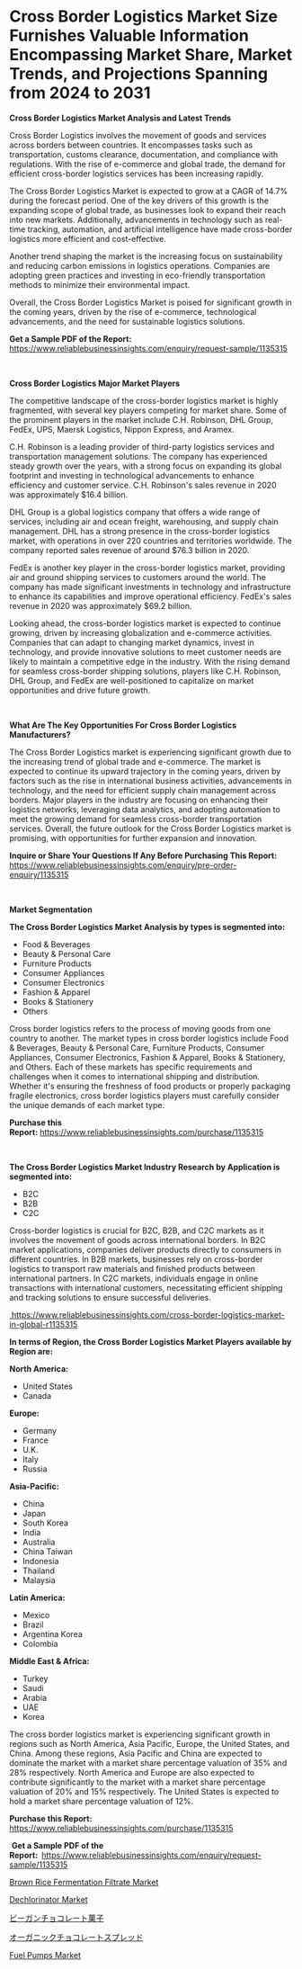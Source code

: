 <p><h1>Cross Border Logistics Market Size Furnishes Valuable Information Encompassing Market Share, Market Trends, and Projections Spanning from 2024 to 2031</h1></p><p><strong>Cross Border Logistics Market Analysis and Latest Trends</strong></p>
<p><p>Cross Border Logistics involves the movement of goods and services across borders between countries. It encompasses tasks such as transportation, customs clearance, documentation, and compliance with regulations. With the rise of e-commerce and global trade, the demand for efficient cross-border logistics services has been increasing rapidly.</p><p>The Cross Border Logistics Market is expected to grow at a CAGR of 14.7% during the forecast period. One of the key drivers of this growth is the expanding scope of global trade, as businesses look to expand their reach into new markets. Additionally, advancements in technology such as real-time tracking, automation, and artificial intelligence have made cross-border logistics more efficient and cost-effective.</p><p>Another trend shaping the market is the increasing focus on sustainability and reducing carbon emissions in logistics operations. Companies are adopting green practices and investing in eco-friendly transportation methods to minimize their environmental impact.</p><p>Overall, the Cross Border Logistics Market is poised for significant growth in the coming years, driven by the rise of e-commerce, technological advancements, and the need for sustainable logistics solutions.</p></p>
<p><strong>Get a Sample PDF of the Report:&nbsp;</strong> <a href="https://www.reliablebusinessinsights.com/enquiry/request-sample/1135315">https://www.reliablebusinessinsights.com/enquiry/request-sample/1135315</a></p>
<p>&nbsp;</p>
<p><strong>Cross Border Logistics Major Market Players</strong></p>
<p><p>The competitive landscape of the cross-border logistics market is highly fragmented, with several key players competing for market share. Some of the prominent players in the market include C.H. Robinson, DHL Group, FedEx, UPS, Maersk Logistics, Nippon Express, and Aramex.</p><p>C.H. Robinson is a leading provider of third-party logistics services and transportation management solutions. The company has experienced steady growth over the years, with a strong focus on expanding its global footprint and investing in technological advancements to enhance efficiency and customer service. C.H. Robinson's sales revenue in 2020 was approximately $16.4 billion.</p><p>DHL Group is a global logistics company that offers a wide range of services, including air and ocean freight, warehousing, and supply chain management. DHL has a strong presence in the cross-border logistics market, with operations in over 220 countries and territories worldwide. The company reported sales revenue of around $76.3 billion in 2020.</p><p>FedEx is another key player in the cross-border logistics market, providing air and ground shipping services to customers around the world. The company has made significant investments in technology and infrastructure to enhance its capabilities and improve operational efficiency. FedEx's sales revenue in 2020 was approximately $69.2 billion.</p><p>Looking ahead, the cross-border logistics market is expected to continue growing, driven by increasing globalization and e-commerce activities. Companies that can adapt to changing market dynamics, invest in technology, and provide innovative solutions to meet customer needs are likely to maintain a competitive edge in the industry. With the rising demand for seamless cross-border shipping solutions, players like C.H. Robinson, DHL Group, and FedEx are well-positioned to capitalize on market opportunities and drive future growth.</p></p>
<p>&nbsp;</p>
<p><strong>What Are The Key Opportunities For Cross Border Logistics Manufacturers?</strong></p>
<p><p>The Cross Border Logistics market is experiencing significant growth due to the increasing trend of global trade and e-commerce. The market is expected to continue its upward trajectory in the coming years, driven by factors such as the rise in international business activities, advancements in technology, and the need for efficient supply chain management across borders. Major players in the industry are focusing on enhancing their logistics networks, leveraging data analytics, and adopting automation to meet the growing demand for seamless cross-border transportation services. Overall, the future outlook for the Cross Border Logistics market is promising, with opportunities for further expansion and innovation.</p></p>
<p><strong>Inquire or Share Your Questions If Any Before Purchasing This Report:</strong> <a href="https://www.reliablebusinessinsights.com/enquiry/pre-order-enquiry/1135315">https://www.reliablebusinessinsights.com/enquiry/pre-order-enquiry/1135315</a></p>
<p>&nbsp;</p>
<p><strong>Market Segmentation</strong></p>
<p><strong>The Cross Border Logistics Market Analysis by types is segmented into:</strong></p>
<p><ul><li>Food & Beverages</li><li>Beauty & Personal Care</li><li>Furniture Products</li><li>Consumer Appliances</li><li>Consumer Electronics</li><li>Fashion & Apparel</li><li>Books & Stationery</li><li>Others</li></ul></p>
<p><p>Cross border logistics refers to the process of moving goods from one country to another. The market types in cross border logistics include Food & Beverages, Beauty & Personal Care, Furniture Products, Consumer Appliances, Consumer Electronics, Fashion & Apparel, Books & Stationery, and Others. Each of these markets has specific requirements and challenges when it comes to international shipping and distribution. Whether it's ensuring the freshness of food products or properly packaging fragile electronics, cross border logistics players must carefully consider the unique demands of each market type.</p></p>
<p><strong>Purchase this Report:&nbsp;</strong><a href="https://www.reliablebusinessinsights.com/purchase/1135315">https://www.reliablebusinessinsights.com/purchase/1135315</a></p>
<p>&nbsp;</p>
<p><strong>The Cross Border Logistics Market Industry Research by Application is segmented into:</strong></p>
<p><ul><li>B2C</li><li>B2B</li><li>C2C</li></ul></p>
<p><p>Cross-border logistics is crucial for B2C, B2B, and C2C markets as it involves the movement of goods across international borders. In B2C market applications, companies deliver products directly to consumers in different countries. In B2B markets, businesses rely on cross-border logistics to transport raw materials and finished products between international partners. In C2C markets, individuals engage in online transactions with international customers, necessitating efficient shipping and tracking solutions to ensure successful deliveries.</p></p>
<p><a href="https://www.reliablebusinessinsights.com/cross-border-logistics-market-in-global-r1135315">&nbsp;https://www.reliablebusinessinsights.com/cross-border-logistics-market-in-global-r1135315</a></p>
<p><strong>In terms of Region, the Cross Border Logistics Market Players available by Region are:</strong></p>
<p>
    <p> <strong> North America: </strong>
        <ul>
            <li>United States</li>
            <li>Canada</li>
        </ul>
        </p> 
    <p> <strong> Europe: </strong>
        <ul>
            <li>Germany</li>
            <li>France</li>
            <li>U.K.</li>
            <li>Italy</li>
            <li>Russia</li>
        </ul>
        </p> 
    <p> <strong> Asia-Pacific: </strong>
        <ul>
            <li>China</li>
            <li>Japan</li>
            <li>South Korea</li>
            <li>India</li>
            <li>Australia</li>
            <li>China Taiwan</li>
            <li>Indonesia</li>
            <li>Thailand</li>
            <li>Malaysia</li>
        </ul>
        </p> 
    <p> <strong> Latin America: </strong>
        <ul>
            <li>Mexico</li>
            <li>Brazil</li>
            <li>Argentina Korea</li>
            <li>Colombia</li>
        </ul>
        </p> 
    <p> <strong> Middle East & Africa: </strong>
        <ul>
            <li>Turkey</li>
            <li>Saudi</li>
            <li>Arabia</li>
            <li>UAE</li>
            <li>Korea</li>
        </ul>
    </p>
    </p>
<p><p>The cross border logistics market is experiencing significant growth in regions such as North America, Asia Pacific, Europe, the United States, and China. Among these regions, Asia Pacific and China are expected to dominate the market with a market share percentage valuation of 35% and 28% respectively. North America and Europe are also expected to contribute significantly to the market with a market share percentage valuation of 20% and 15% respectively. The United States is expected to hold a market share percentage valuation of 12%.</p></p>
<p><strong>Purchase this Report: </strong><a href="https://www.reliablebusinessinsights.com/purchase/1135315">https://www.reliablebusinessinsights.com/purchase/1135315</a></p>
<p>&nbsp;<strong>Get a Sample PDF of the Report:&nbsp;&nbsp;</strong><a href="https://www.reliablebusinessinsights.com/enquiry/request-sample/1135315">https://www.reliablebusinessinsights.com/enquiry/request-sample/1135315</a></p>
<p><strong></strong></p>
<p><p><a href="https://www.linkedin.com/pulse/brown-rice-fermentation-filtrate-market-size-type-095099other-m47ce">Brown Rice Fermentation Filtrate Market</a></p><p><a href="https://www.linkedin.com/pulse/dechlorinator-market-research-report-includes-analysis-size-share-3xypf">Dechlorinator Market</a></p><p><a href="https://github.com/TysonKub/Market-Research-Report-List-1/blob/main/2752276180071.md">ビーガンチョコレート菓子</a></p><p><a href="https://github.com/RaeJenkins1952/Market-Research-Report-List-2/blob/main/1619017180070.md">オーガニックチョコレートスプレッド</a></p><p><a href="https://github.com/JermaineCrona2023/Market-Research-Report-List-1/blob/main/fuel-pumps-market.md">Fuel Pumps Market</a></p></p>